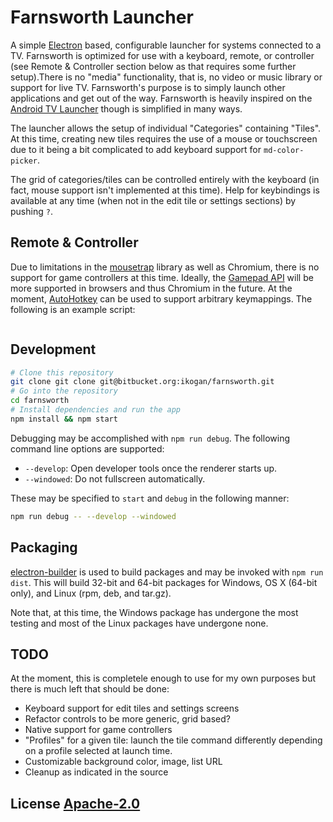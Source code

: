 # Farnsworth Launcher

A simple [Electron](http://electron.atom.io/) based,
configurable launcher for systems connected to a TV. Farnsworth
is optimized for use with a keyboard, remote, or controller
(see Remote & Controller section below as that requires some further
setup).There is no "media" functionality, that is, no video or music library
or support for live TV. Farnsworth's purpose is to simply launch other
applications and get out of the way. Farnsworth is heavily inspired on the
[Android TV Launcher](https://play.google.com/store/apps/details?id=com.google.android.leanbacklauncher&hl=en)
though is simplified in many ways.

The launcher allows the setup of individual "Categories" containing
"Tiles". At this time, creating new tiles requires the use of a mouse or
touchscreen due to it being a bit complicated to add keyboard support for
`md-color-picker`.

The grid of categories/tiles can be controlled entirely with the keyboard
(in fact, mouse support isn't implemented at this time). Help for keybindings
is available at any time (when not in the edit tile or settings sections)
by pushing `?`.

## Remote & Controller

Due to limitations in the [mousetrap](https://github.com/ccampbell/mousetrap)
library as well as Chromium, there is no support for game controllers at this
time. Ideally, the [Gamepad
API](https://developer.mozilla.org/en-US/docs/Web/API/Gamepad_API/Using_the_Gamepad_API)
will be more supported in browsers and thus Chromium in the future. At the
moment, [AutoHotkey](https://autohotkey.com/) can be used to support arbitrary
keymappings. The following is an example script:

```au3
```

## Development

```bash
# Clone this repository
git clone git clone git@bitbucket.org:ikogan/farnsworth.git
# Go into the repository
cd farnsworth
# Install dependencies and run the app
npm install && npm start
```

Debugging may be accomplished with `npm run debug`. The following command line
options are supported:

-   `--develop`: Open developer tools once the renderer starts up.
-   `--windowed`: Do not fullscreen automatically.

These may be specified to `start` and `debug` in the following manner:

```bash
npm run debug -- --develop --windowed
```

## Packaging

[electron-builder](https://github.com/electron-userland/electron-builder) is
used to build packages and may be invoked with `npm run dist`. This will build
32-bit and 64-bit packages for Windows, OS X (64-bit only), and Linux (rpm, deb,
and tar.gz).

Note that, at this time, the Windows package has undergone the most testing and
most of the Linux packages have undergone none.

## TODO

At the moment, this is completele enough to use for my own purposes but there
is much left that should be done:

-   Keyboard support for edit tiles and settings screens
-   Refactor controls to be more generic, grid based?
-   Native support for game controllers
-   "Profiles" for a given tile: launch the tile command differently
    depending on a profile selected at launch time.
-   Customizable background color, image, list URL
-   Cleanup as indicated in the source

## License [Apache-2.0](LICENSE.md)
